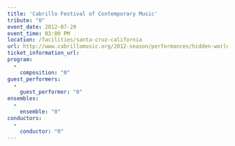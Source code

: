 ```yaml
---
title: 'Cabrillo Festival of Contemporary Music'
tribute: "0"
event_date: 2012-07-29
event_time: 03:00 PM
location: /facilities/santa-cruz-california
url: http://www.cabrillomusic.org/2012-season/performances/hidden-world-of-girls-stories-for-orchestra.html
ticket_information_url: 
program: 
  -
    composition: "0"
guest_performers: 
  -
    guest_performer: "0"
ensembles: 
  -
    ensemble: "0"
conductors: 
  -
    conductor: "0"
---
```


